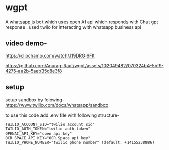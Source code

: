 # wgpt
A whatsapp js bot which uses open AI api which responds with Chat gpt response .
used twiio for interacting with whatsapp business api



## video demo-
https://clipchamp.com/watch/J19DRGi6FIt


https://github.com/Anurag-Raut/wgpt/assets/102049482/070324b4-5bf9-4275-aa2b-5aeb35d8e3f8




## setup

setup sandbox by folowing- https://www.twilio.com/docs/whatsapp/sandbox

to use this code add .env file with following structure-
```
TWILIO_ACCOUNT_SID="twilio account sid"
TWILIO_AUTH_TOKEN="twilio auth token"
OPENAI_API_KEY="open api key"
OCR_SPACE_API_KEY="OCR.Space api key"
TWILIO_PHONE_NUMBER="twilio phone number" (default: +14155238886)

```

